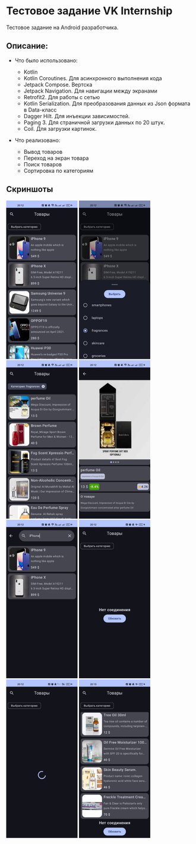 # Тестовое задание VK Internship

Тестовое задание на Android разработчика. 

## Описание:
* Что было использовано:
  * Kotlin 
  * Kotlin Coroutines. Для асинхронного выполнения кода
  * Jetpack Compose. Вертска
  * Jetpack Navigation. Для навигации между экранами 
  * Retrofit2. Для работы с сетью 
  * Kotlin Serialization. Для преобразования данных из Json формата в Data-класс
  * Dagger Hilt. Для инъекции зависимостей.
  * Paging 3. Для страничной загрузки данных по 20 штук.
  * Coil. Для загрузки картинок.

* Что реализовано:
  * Вывод товаров 
  * Переход на экран товара
  * Поиск товаров
  * Сортировка по категориям 

## Скриншоты 

<img src="/screenshots/1.jpg" width="192" height="427"/> <img src="/screenshots/2.jpg" width="192" height="427"/>
<img src="/screenshots/3.jpg" width="192" height="427"/> <img src="/screenshots/4.jpg" width="192" height="427"/>
<img src="/screenshots/5.jpg" width="192" height="427"/> <img src="/screenshots/6.jpg" width="192" height="427"/>
<img src="/screenshots/7.jpg" width="192" height="427"/> <img src="/screenshots/8.jpg" width="192" height="427"/>

